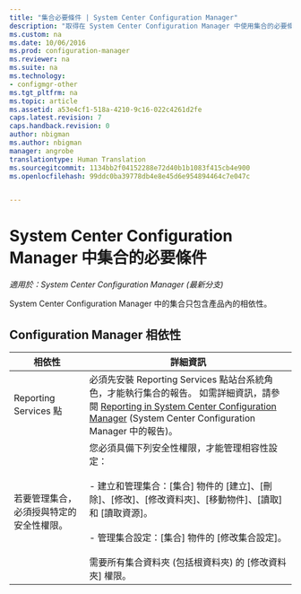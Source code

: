 ```yaml
---
title: "集合必要條件 | System Center Configuration Manager"
description: "取得在 System Center Configuration Manager 中使用集合的必要條件。"
ms.custom: na
ms.date: 10/06/2016
ms.prod: configuration-manager
ms.reviewer: na
ms.suite: na
ms.technology:
- configmgr-other
ms.tgt_pltfrm: na
ms.topic: article
ms.assetid: a53e4cf1-518a-4210-9c16-022c4261d2fe
caps.latest.revision: 7
caps.handback.revision: 0
author: nbigman
ms.author: nbigman
manager: angrobe
translationtype: Human Translation
ms.sourcegitcommit: 1134bb2f04152288e72d40b1b1083f415cb4e900
ms.openlocfilehash: 99ddc0ba39778db4e8e45d6e954894464c7e047c


---
```

# <a name="prerequisites-for-collections-in-system-center-configuration-manager"></a>System Center Configuration Manager 中集合的必要條件

*適用於：System Center Configuration Manager (最新分支)*

System Center Configuration Manager 中的集合只包含產品內的相依性。  

## <a name="configuration-manager-dependencies"></a>Configuration Manager 相依性  

|相依性|詳細資訊|  
|----------------|----------------------|  
|Reporting Services 點|必須先安裝 Reporting Services 點站台系統角色，才能執行集合的報告。 如需詳細資訊，請參閱 [Reporting in System Center Configuration Manager](../../../../core/servers/manage/reporting.md) (System Center Configuration Manager 中的報告)。|  
|若要管理集合，必須授與特定的安全性權限。|您必須具備下列安全性權限，才能管理相容性設定：<br /><br /> - 建立和管理集合：[集合] 物件的 [建立]、[刪除]、[修改]、[修改資料夾]、[移動物件]、[讀取] 和 [讀取資源]。<br /><br /> - 管理集合設定：[集合] 物件的 [修改集合設定]。<br /><br /> 需要所有集合資料夾 (包括根資料夾) 的 [修改資料夾]  權限。|  



<!--HONumber=Nov16_HO1-->


